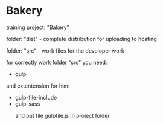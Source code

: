 # Bakery
<p> training project: "Bakery" </p>
<p> folder: "dist" - complete distribution for uploading to hosting</p>
<p>folder: "src" - work files for the developer work</p>
<p>for correctly work folder "src" you need:</p>
<ul>
  <li> gulp </li>
</ul>
<p>and extentension for him:</p>
<ul>
  <li>gulp-file-include</li>
  <li>gulp-sass</li>
  <p> and put file gulpfile.js in project folder</p>
